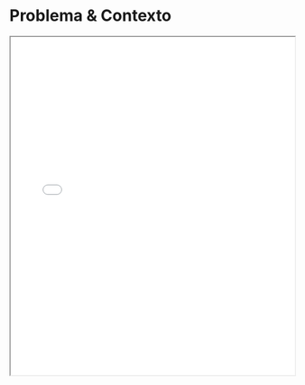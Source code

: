 # Problema & Contexto

<iframe src="./pdfs/Problema_Contexto.pdf" width="100%" height="600"></iframe>